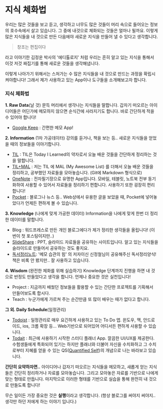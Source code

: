 # 지식 체화법

우리는 많은 것들을 보고 듣고, 생각하고 너무도 많은 것들이 머리 속으로 들어오는
정보의 호수속에서 살고 있습니다. 그 중에 내것으로 체화되는 것들은 얼마나 될까요.
이렇게 많은 지식들을 내 것으로 만든 다음에야 새로운 지식을 만들어 낼 수 있다고 생각합니다.

> 창조는 편집이다

라고 이야기한 김정운 박사의 '에디톨로지' 처럼 우리는 흔히 알고 있는 지식을 통해서
이것 저것 짜집기를 통해 새로운 것들을 생각해냅니다.

이렇게 나아가기 위해서는 스처가는 수 많은 지식들을 내 것으로 만드는 과정을 확립시켜야합니다!
그래서 제가 사용하고 있는 App이나 도구들을 소개해보고자 합니다.

### 지식 체화법

**1. Raw Data**(날 것)
문득 머리에서 생각나는 지식들을 말합니다.
갑자기 떠오르는 아이디어들은 어딘가에 메모하지 않으면 순식간에 사라지기도 합니다.
바로 간단하게 적을 수 있어야 합니다!

- [Google Keep](https://keep.google.com) : 간편한 메모 App!

**2. Information** (1차 가공데이터)
강의를 듣거나, 책을 보는 등.. 새로운 지식들을 얻었을 때의 정보들을 이야기합니다.

- [TIL](https://github.com/thoughtbot/til) : TIL은 Today I Learned의 약자로서 오늘 배운 것들을 간단하게 정리하는 것을 말합니다.
- [TIL+MAL](https://github.com/DongjunLee/TIL-MAL) : 저는 TIL 에 MAL (My Awesome List) 를 더해서 오늘 배운 것들을 정리하고, 공부했던 자료들을 모아놓습니다. (Git에 Markdown 형식으로)
- [OneNote](https://www.onenote.com/) : 전자필기장으로 유명한 App입니다. 모바일, 테블릿, 노트북 전부 동기화하여 사용할 수 있어서 자료들을 정리하기 편합니다. 사용하기 또한 굉장히 편리합니다!
- [Pocket](https://getpocket.com) : 블로그나 뉴스 등.. Web상에서 유용한 글을 보았을 때, Pocket에 넣어놓았다가 언제든 편하게 볼 수 있습니다.  

**3. Knowledge** (나에게 맞게 가공한 데이터)
Information을 나에게 맞게 한번 더 정리한 데이터를 말합니다.

- Blog : 워드프레스로 만든 개인 블로그에다가 제가 정리한 생각들을 올립니다! (이번이 첫 포스팅이지만..)
- [SlideShare](http://www.slideshare.net/) : PPT, 슬라이드 자료들을 공유하는 사이트입니다. 알고 있는 지식들을 슬라이드로 만들어서 공유하는 것도 좋지요.  
- [독서정리노트](http://mindwatching.kr/329): '메모 습관의 힘' 의 저자이신 신정철님이 공유해주신 독서정리양식! 책은 비록 안 봤지만.. 잘 사용하고 있습니다.

**4. Wisdom** (완전한 체화를 위해 실습하기)
Knowledge 단계까지 진행을 하면 내 것으로 반정도 만들었다고 생각을 합니다. 언제나 중요한 것은 실천입니다!

- Project : 지금까지 배웠던 정보들을 활용할 수 있는 간단한 프로젝트를 기획해서 만들어보도록 합시다.
- Teach : 누군가에게 가르쳐 주는 순간만큼 또 많이 배우는 때가 없다고 합니다.  


**그 외. Daily Schedule**(일정관리)

- [Todoist](https://ko.todoist.com/) : 일정관리로 매우 요긴하게 사용하고 있는 To Do 앱. 윈도우, 맥, 안드로이드, ios, 크롬 확장 등... Web기반으로 되어있어 어디서든 편하게 사용할 수 있습니다.
- [Todait](http://www.todait.com/) : 최근에 사용하기 시작한 스터디 플래너 App. 깔끔한 UI/UX를 제공한다. 수험생들에게 특화되어 있기는 하지만 플래너와 더불어 자신을 수치화하고 그 수치로부터 지혜를 얻을 수 있는 QS([Quantified Self](http://quantifiedself.com/))의 개념으로 나는 바라보고 있습니다.

**간단히 요약하자면..**
아이디어나 갑자기 떠오르는 지식들을 메모하고, 새롭게 얻는 지식들은 간단히 정리하거나 자료를 모아놓습니다. 그리고 모아놓은 자료를 기반으로 나에게 맞는 형태로 만듭니다. 마지막으로 이러한 형태를 기반으로 실습을 통해 완전히 내 것으로 만들도록 합니다!

무슨 일이든 가장 중요한 것은 **실행**이라고 생각합니다.
(항상 블로그를 써야지 써야지.. 생각만 하던 저에게 하는 이야기 입니다.)
